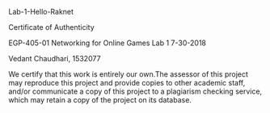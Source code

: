 Lab-1-Hello-Raknet

Certificate of Authenticity

EGP-405-01 Networking for Online Games
Lab 1
7-30-2018

Vedant Chaudhari, 1532077

We certify that this work is entirely our own.The assessor of this project may reproduce this project 
and provide copies to other academic staff, and/or communicate a copy of this project to a plagiarism 
checking service, which may retain a copy of the project on its database.
